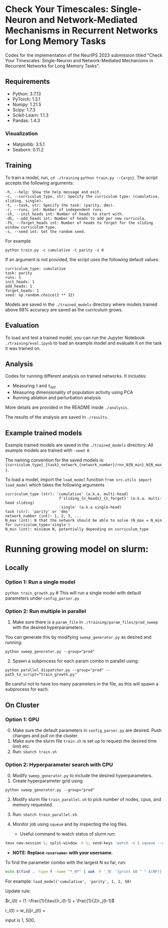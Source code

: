 # Check Your Timescales: Single-Neuron and Network-Mediated Mechanisms in Recurrent Networks for Long Memory Tasks

Codes for the implementation of the NeurIPS 2023 submission titled "Check Your Timescales: Single-Neuron and Network-Mediated Mechanisms in Recurrent Networks for Long Memory Tasks".



## Requirements
- Python: 3.7.13
- PyTorch: 1.3.1
- Numpy: 1.21.5 
- Scipy: 1.7.3
- Scikit-Learn: 1.1.3
- Pandas: 1.4.3

### Visualization
- Matplotlib: 3.5.1
- Seaborn: 0.11.2


## Training
To train a model, run, `cd ./training` `python train.py --{args}`.
The script accepts the following arguments:

    -h, --help: Show the help message and exit.
    -c, --curriculum_type, str: Specify the curriculum type: (cumulative, sliding, single).
    -t, --task, str: Specify the task: (parity, dms).
    -r, --runs, int: Number of independent runs.
    -ih, --init_heads int: Number of heads to start with.
    -dh, --add_heads int: Number of heads to add per new curricula.
    -fh, --forget_heads int: Number of heads to forget for the sliding window curriculum type.
    -s, --seed int: Set the random seed.

For example

```python train.py -c cumulative -t parity -s 0```

If an argument is not provided, the script uses the following default values:

    curriculum_type: cumulative
    task: parity
    runs: 1
    init_heads: 1
    add_heads: 1
    forget_heads: 1
    seed: np.random.choice(2 ** 32)

Models are saved in the `./trained_models` directory where models trained above 98% accuracy are saved as the curriculum grows.
## Evaluation
To load and test a trained model, you can run the Jupyter Notebook `./training/eval.ipynb` to load
an example model and evaluate it on the task it was trained on. 

## Analysis
Codes for running different analysis on trained networks. It includes:
- Measuring $\tau$ and $\tau_{net}$
- Measuring dimensionality of population activity using PCA
- Running ablation and perturbation analysis

More details are provided in the README inside `./analysis`.

The results of the analysis are saved in `./results`. 


## Example trained models
Example trained models are saved in the `./trained_models` directory.
All example models are trained with ```-seed 0```.

The naming convention for the saved models is:
`{curriculum_type}_{task}_network_{network_number}/rnn_N{N_min}_N{N_max}`. 


To load a model, import the ```load_model``` function ```from src.utils import load_model```
which takes the following arguments

    curriculum_type (str): 'cumulative' (a.k.a. multi-head)
                            f'sliding_{n_heads}_{n_forget}' (a.k.a. multi-head sliding)
                            'single' (a.k.a single-head)
    task (str): 'parity' or 'dms'
    network_number (int): 1, 2, 3, ...
    N_max (int): N that the network should be able to solve (N_max = N_min for curriculum_type='single')
    N_min (int): minimum N, potentially depending on curriculum_type

# Running growing model on slurm: 

## Locally

### Option 1: Run a single model

`python train_growth.py`  # This will run a single model with default parameters under `config_parser.py`

### Option 2: Run multiple in parallel

1. Make sure there is a `param_file` in `./training/param_files/prod_sweep` with the desired hyperparameters.

You can generate this by modifying `sweep_generator.py` as desired and running:

`python sweep_generator.py --group="prod"`

2. Spawn a subprocess for each param combo in parallel using:

`python parallel_dispatcher.py --group="prod" --path_to_script="train_growth.py"`

Be careful not to have too many parameters in the file, as this will spawn a subprocess for each.


## On Cluster

### Option 1: GPU

0. Make sure the default parameters in `config_parser.py` are desired. Push changes and pull on the cluster.
1. Make sure the slurm file `train.sh` is set up to request the desired time limit etc.
2. Run: `sbatch train.sh`

### Option 2: Hyperparameter search with CPU

0. Modify `sweep_generator.py` to include the desired hyperparameters.
1. Create hyperparameter grid using 

`python sweep_generator.py --group="prod"`

2. Modify slurm file `train_parallel.sh` to pick number of nodes, cpus, and memory requested. 
3. Run: `sbatch train_parallel.sh`.
4. Monitor job using `squeue` and by inspecting the log files.  

    * Useful command to watch status of slurm run:


```bash
tmux new-session \; split-window -h \; send-keys 'watch -n 1 squeue --user=<username>' C-m \; select-pane -t 0 \; send-keys "jobid=$(sacct -n -o JobID,Submit --format=JobID,Submit | awk -F'[_. ]' '{print $1, $2}' | sort -k2,2r | uniq | tail -n 1 | awk '{print $1}')" C-m
```

* __NOTE: Replace `<username>` with your username.__


To find the parameter combo with the largest N so far, run:

```bash
echo $(find . -type f -name "*_N*" | awk -F '_N' '{print $0 " " $(NF)}' | sort -t ' ' -k2 -n | tail -1 | cut -d ' ' -f1)
```



For example: ```load_model('cumulative', 'parity', 1, 2, 50)```

Update rule: 

$r_i(t) = (1 -\frac{1}{\tau})r_i(t-1) + \frac{1}{2}r_j(t-1)$  

r_i(t)  =  w_{ij}r_j(t)   + 

input is 1, 500, 


